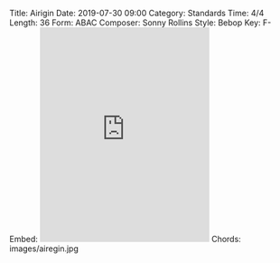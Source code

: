 Title: Airigin
Date: 2019-07-30 09:00
Category: Standards
Time: 4/4
Length: 36
Form: ABAC
Composer: Sonny Rollins
Style: Bebop
Key: F-
Embed: <iframe src="https://open.spotify.com/embed/user/thatdavidmiller/playlist/2np0nkqAjCLPgyCRzmMIja" width="300" height="380" frameborder="0" allowtransparency="true" allow="encrypted-media"></iframe>
Chords: images/airegin.jpg
